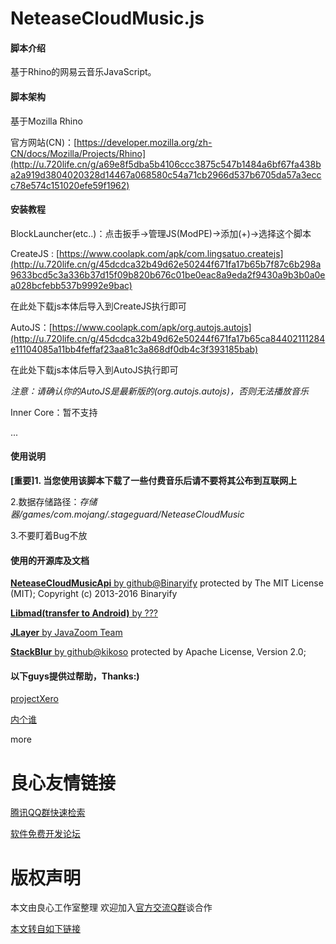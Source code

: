 #  NeteaseCloudMusic.js

#### 脚本介绍
基于Rhino的网易云音乐JavaScript。


#### 脚本架构
基于Mozilla Rhino

 官方网站(CN)：[https://developer.mozilla.org/zh-CN/docs/Mozilla/Projects/Rhino](http://u.720life.cn/g/a69e8f5dba5b4106ccc3875c547b1484a6bf67fa438ba2a919d3804020328d14467a068580c54a71cb2966d537b6705da57a3eccc78e574c151020efe59f1962)


#### 安装教程

BlockLauncher(etc..)：点击扳手→管理JS(ModPE)→添加(+)→选择这个脚本

 CreateJS : [https://www.coolapk.com/apk/com.lingsatuo.createjs](http://u.720life.cn/g/45dcdca32b49d62e50244f671fa17b65b7f87c6b298a9633bcd5c3a336b37d15f09b820b676c01be0eac8a9eda2f9430a9b3b0a0ea028bcfebb537b9992e9bac)

在此处下载js本体后导入到CreateJS执行即可

 AutoJS：[https://www.coolapk.com/apk/org.autojs.autojs](http://u.720life.cn/g/45dcdca32b49d62e50244f671fa17b65ca84402111284e11104085a11bb4feffaf23aa81c3a868df0db4c3f393185bab)

在此处下载js本体后导入到AutoJS执行即可

_注意：请确认你的AutoJS是最新版的(org.autojs.autojs)，否则无法播放音乐_

 Inner Core：暂不支持

 ...

#### 使用说明

 **[重要]1. 当您使用该脚本下载了一些付费音乐后请不要将其公布到互联网上** 

 2.数据存储路径：_存储器/games/com.mojang/.stageguard/NeteaseCloudMusic_

 3.不要盯着Bug不放

#### 使用的开源库及文档

[**NeteaseCloudMusicApi** by github@Binaryify](http://u.720life.cn/g/54145d0471d91890860f7f8463c03046fe0b6001a2a1be6265ac7dfe540a7a32042e1bb7df1dab9076658aa5428396bf4df74eb1128afc967e76887f7dbc1490)
protected by The MIT License (MIT); Copyright (c) 2013-2016 Binaryify

[**Libmad(transfer to Android)** by ???](http://u.720life.cn/g/dfd0300b722a7e84364150cbe0c53efd11f9a20eb28acc5c026b0552349aced232ec4eb2918daa42a1196701df897d90)

[**JLayer** by JavaZoom Team](http://u.720life.cn/g/60d8b9f35b72171e702b77f25963205d9866ff3d2a57848204e0612140469d24371118bc3a3f8d48e233322b71681bde)

[**StackBlur** by github@kikoso](http://u.720life.cn/g/54145d0471d91890860f7f8463c030460c2ee2fbeb2dd557ca1aa45e0c54599dd7a8e1f54f4c21b33e5fe89fdd0dceab)
protected by Apache License, Version 2.0;

#### 以下guys提供过帮助，Thanks:)

[projectXero](http://u.720life.cn/g/e0d2c85055613e6181156334353bc3d9ba7bec40e6e4ca7c6d577d8918a1f53e)

 [内个谁](https://tieba.baidu.com/home/main?un=内个谁_仙人&tj=1)

 more




 # 良心友情链接

[腾讯QQ群快速检索](http://u.720life.cn/s/8cf73f7c)

[软件免费开发论坛](http://u.720life.cn/s/bbb01dc0)

# 版权声明 

本文由良心工作室整理 欢迎加入[官方交流Q群](https://u.720life.cn/s/f2316816)谈合作

[本文转自如下链接](http://u.720life.cn/g/2e71d0f0a5c601172267ba20d3a43c6e537c9927d5ab78f1d43f4224de2de53df36e67f53dfb1c68f86715e36f1fcb3ed4c076850b0a08f164450d3eb2aaa1e70bff39bee620a809689f067eee0a0958)